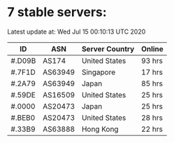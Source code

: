 # 7 stable servers:

Latest update at: Wed Jul 15 00:10:13 UTC 2020

| ID | ASN | Server Country | Online |
| -- | --- | -------------- | ------ |
| #.D09B | AS174 | United States | 93 hrs |
| #.7F1D | AS63949 | Singapore | 17 hrs |
| #.2A79 | AS63949 | Japan | 85 hrs |
| #.59DE | AS16509 | United States | 25 hrs |
| #.0000 | AS20473 | Japan | 25 hrs |
| #.BEB0 | AS20473 | United States | 28 hrs |
| #.33B9 | AS63888 | Hong Kong | 22 hrs |

